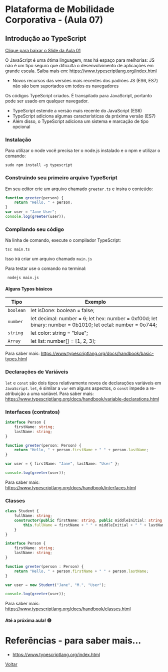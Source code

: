 # Plataforma de Mobilidade Corporativa - (Aula 07)

## Introdução ao TypeScript
[Clique para baixar o Slide da Aula 01]()

O JavaScript é uma ótima linguagem, mas há espaço para melhorias:  JS não é um tipo seguro que dificulta o desenvolvimento de aplicações em grande escala. Saiba mais em: https://www.typescriptlang.org/index.html
 - Novos recursos das versões mais recentes dos padrões JS (ES6, ES7) não são bem suportados em todos os navegadores

Os códigos TypeScript criados. É transpilado para JavaScript, portanto pode ser usado em qualquer navegador.
- TypeScript estende a versão mais recente do JavaScript (ES6)
- TypeScript adiciona algumas características da próxima versão (ES7) 
- Além disso, o TypeScript adiciona um sistema e marcação de tipo opcional

### Instalação
Para utilizar o node você precisa ter o node.js instalado e o npm e utilizar o comando:
```
sudo npm install -g typescript
```
### Construindo seu primeiro arquivo TypeScript
Em seu editor crie um arquivo chamado `greeter.ts` e insira o conteúdo:
```typescript
function greeter(person) {
    return "Hello, " + person;
}
var user = "Jane User";
console.log(greeter(user));
```
### Compilando seu código
Na linha de comando, execute o compilador TypeScript:
```
tsc main.ts
```
Isso irá criar um arquivo chamado `main.js`

Para testar use o comando no terminal:
```shell
 nodejs main.js
```
#### Alguns Typos básicos
|Tipo|Exemplo                             |
|-----|------|
|`boolean`| let isDone: boolean = false;|
| `number`| let decimal: number = 6;  let hex: number = 0xf00d; let binary: number = 0b1010; let octal: number = 0o744;|
|`string` | let color: string = "blue";|
|`Array`| let list: number[] = [1, 2, 3];|
Para saber mais:
https://www.typescriptlang.org/docs/handbook/basic-types.html
### Declarações de Variáveis
`let` e `const` são dois tipos relativamente novos de declarações variáveis em `JavaScript`. `let`, é similar a `var` em alguns aspectos, o `const` impede a re-atribuição a uma variável. 
Para saber mais:
https://www.typescriptlang.org/docs/handbook/variable-declarations.html

### Interfaces (contratos)
```typescript
interface Person {
    firstName: string;
    lastName: string;
}

function greeter(person: Person) {
    return "Hello, " + person.firstName + " " + person.lastName;
}

var user = { firstName: "Jane", lastName: "User" };

console.log(greeter(user));
```
Para saber mais:
https://www.typescriptlang.org/docs/handbook/interfaces.html
### Classes
```typescript
class Student {
    fullName: string;
    constructor(public firstName: string, public middleInitial: string, public lastName: string) {
        this.fullName = firstName + " " + middleInitial + " " + lastName;
    }
}

interface Person {
    firstName: string;
    lastName: string;
}

function greeter(person : Person) {
    return "Hello, " + person.firstName + " " + person.lastName;
}

var user = new Student("Jane", "M.", "User");

console.log(greeter(user));
```
Para saber mais: https://www.typescriptlang.org/docs/handbook/classes.html
#### Até a próxima aula! :sweat_smile:

# Referências - para saber mais...
 - https://www.typescriptlang.org/index.html

[Voltar](https://github.com/meta-sistemas-2017/plataforma-mobilidade)
